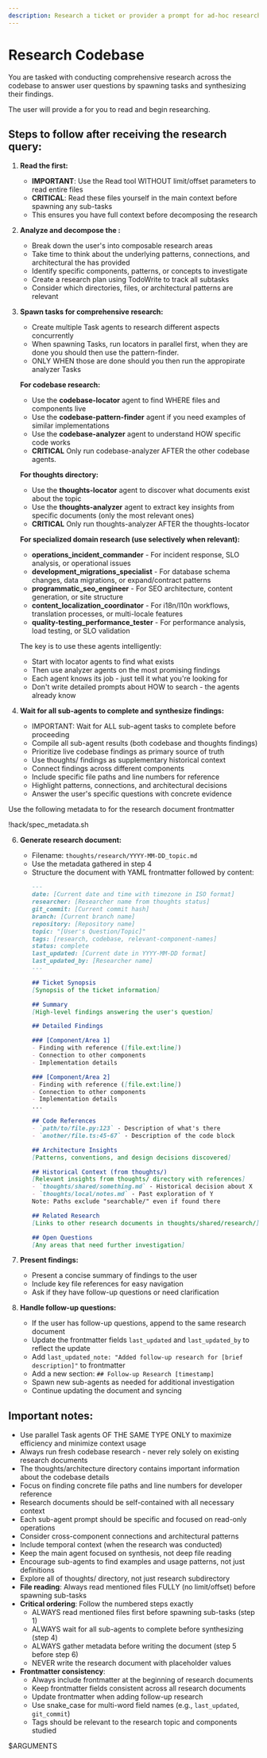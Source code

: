 ```yaml
---
description: Research a ticket or provider a prompt for ad-hoc research
---
```


# Research Codebase

You are tasked with conducting comprehensive research across the codebase to answer user questions by spawning tasks and synthesizing their findings.

The user will provide a <ticket> for you to read and begin researching.

## Steps to follow after receiving the research query:

1. **Read the <ticket> first:**
   - **IMPORTANT**: Use the Read tool WITHOUT limit/offset parameters to read entire files
   - **CRITICAL**: Read these files yourself in the main context before spawning any sub-tasks
   - This ensures you have full context before decomposing the research

2. **Analyze and decompose the <ticket>:**
   - Break down the user's <ticket> into composable research areas
   - Take time to think about the underlying patterns, connections, and architectural the <ticket> has provided
   - Identify specific components, patterns, or concepts to investigate
   - Create a research plan using TodoWrite to track all subtasks
   - Consider which directories, files, or architectural patterns are relevant

3. **Spawn tasks for comprehensive research:**
   - Create multiple Task agents to research different aspects concurrently
   - When spawning Tasks, run locators in parallel first, when they are done you should then use the pattern-finder.
   - ONLY WHEN those are done should you then run the appropirate analyzer Tasks

   **For codebase research:**
   - Use the **codebase-locator** agent to find WHERE files and components live
   - Use the **codebase-pattern-finder** agent if you need examples of similar implementations
   - Use the **codebase-analyzer** agent to understand HOW specific code works
   - **CRITICAL** Only run codebase-analyzer AFTER the other codebase agents.

   **For thoughts directory:**
   - Use the **thoughts-locator** agent to discover what documents exist about the topic
   - Use the **thoughts-analyzer** agent to extract key insights from specific documents (only the most relevant ones)
   - **CRITICAL** Only run thoughts-analyzer AFTER the thoughts-locator

   **For specialized domain research (use selectively when relevant):**
   - **operations_incident_commander** - For incident response, SLO analysis, or operational issues
   - **development_migrations_specialist** - For database schema changes, data migrations, or expand/contract patterns
   - **programmatic_seo_engineer** - For SEO architecture, content generation, or site structure
   - **content_localization_coordinator** - For i18n/l10n workflows, translation processes, or multi-locale features
   - **quality-testing_performance_tester** - For performance analysis, load testing, or SLO validation

   The key is to use these agents intelligently:
   - Start with locator agents to find what exists
   - Then use analyzer agents on the most promising findings
   - Each agent knows its job - just tell it what you're looking for
   - Don't write detailed prompts about HOW to search - the agents already know

4. **Wait for all sub-agents to complete and synthesize findings:**
   - IMPORTANT: Wait for ALL sub-agent tasks to complete before proceeding
   - Compile all sub-agent results (both codebase and thoughts findings)
   - Prioritize live codebase findings as primary source of truth
   - Use thoughts/ findings as supplementary historical context
   - Connect findings across different components
   - Include specific file paths and line numbers for reference
   - Highlight patterns, connections, and architectural decisions
   - Answer the user's specific questions with concrete evidence

Use the following metadata to for the research document frontmatter

<metadata>
!hack/spec_metadata.sh
</metadata>

6. **Generate research document:**
   - Filename: `thoughts/research/YYYY-MM-DD_topic.md`
   - Use the metadata gathered in step 4
   - Structure the document with YAML frontmatter followed by content:
     ```markdown
     ---
     date: [Current date and time with timezone in ISO format]
     researcher: [Researcher name from thoughts status]
     git_commit: [Current commit hash]
     branch: [Current branch name]
     repository: [Repository name]
     topic: "[User's Question/Topic]"
     tags: [research, codebase, relevant-component-names]
     status: complete
     last_updated: [Current date in YYYY-MM-DD format]
     last_updated_by: [Researcher name]
     ---

     ## Ticket Synopsis
     [Synopsis of the ticket information]

     ## Summary
     [High-level findings answering the user's question]

     ## Detailed Findings

     ### [Component/Area 1]
     - Finding with reference ([file.ext:line])
     - Connection to other components
     - Implementation details

     ### [Component/Area 2]
     - Finding with reference ([file.ext:line])
     - Connection to other components
     - Implementation details
     ...

     ## Code References
     - `path/to/file.py:123` - Description of what's there
     - `another/file.ts:45-67` - Description of the code block

     ## Architecture Insights
     [Patterns, conventions, and design decisions discovered]

     ## Historical Context (from thoughts/)
     [Relevant insights from thoughts/ directory with references]
     - `thoughts/shared/something.md` - Historical decision about X
     - `thoughts/local/notes.md` - Past exploration of Y
     Note: Paths exclude "searchable/" even if found there

     ## Related Research
     [Links to other research documents in thoughts/shared/research/]

     ## Open Questions
     [Any areas that need further investigation]
     ```

7. **Present findings:**
   - Present a concise summary of findings to the user
   - Include key file references for easy navigation
   - Ask if they have follow-up questions or need clarification

8. **Handle follow-up questions:**
   - If the user has follow-up questions, append to the same research document
   - Update the frontmatter fields `last_updated` and `last_updated_by` to reflect the update
   - Add `last_updated_note: "Added follow-up research for [brief description]"` to frontmatter
   - Add a new section: `## Follow-up Research [timestamp]`
   - Spawn new sub-agents as needed for additional investigation
   - Continue updating the document and syncing

## Important notes:
- Use parallel Task agents OF THE SAME TYPE ONLY to maximize efficiency and minimize context usage
- Always run fresh codebase research - never rely solely on existing research documents
- The thoughts/architecture directory contains important information about the codebase details
- Focus on finding concrete file paths and line numbers for developer reference
- Research documents should be self-contained with all necessary context
- Each sub-agent prompt should be specific and focused on read-only operations
- Consider cross-component connections and architectural patterns
- Include temporal context (when the research was conducted)
- Keep the main agent focused on synthesis, not deep file reading
- Encourage sub-agents to find examples and usage patterns, not just definitions
- Explore all of thoughts/ directory, not just research subdirectory
- **File reading**: Always read mentioned files FULLY (no limit/offset) before spawning sub-tasks
- **Critical ordering**: Follow the numbered steps exactly
  - ALWAYS read mentioned files first before spawning sub-tasks (step 1)
  - ALWAYS wait for all sub-agents to complete before synthesizing (step 4)
  - ALWAYS gather metadata before writing the document (step 5 before step 6)
  - NEVER write the research document with placeholder values
- **Frontmatter consistency**:
  - Always include frontmatter at the beginning of research documents
  - Keep frontmatter fields consistent across all research documents
  - Update frontmatter when adding follow-up research
  - Use snake_case for multi-word field names (e.g., `last_updated`, `git_commit`)
  - Tags should be relevant to the research topic and components studied

<ticket>$ARGUMENTS</ticket>
